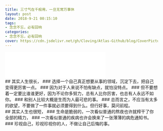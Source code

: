 ```yaml
---
title: 三寸气在千般用，一旦无常万事休
layout: post
date: 2018-9-21 00:15:10
tags: 
- 念念不忘，必有回响
categories: 
- 念念不忘，必有回响
cover: https://cdn.jsdelivr.net/gh/Cloving/Atlas-Github/blog/CoverPicture/bg_5.jpg
---
```


<iframe frameborder="no" border="0" marginwidth="0" marginheight="0" width=330 height=86 src="//music.163.com/outchain/player?type=2&id=574919767&auto=1&height=66"></iframe>

<br/>
## 其实人生很长，
### 选择一个自己真正想要从事的领域，沉淀下去，把自己变得更厉害一点。
### 因为对于人来说不怕有缺点，就怕没特点。
### 但不要想着一定要比谁谁更好，因为不论你多努力，总有人比你厉害，也总有人永远不如你。
### 和别人比较大概是生而为人最可悲的事。
### 总而言之，不应当有太多的欲望，不要做了一件事就必须要得到什么。但行好事，莫问前程。
<br/>
## 其实人生也很短，
### 生命是脆弱的，一次看似普通的熬夜也许就榨干了你全部的精力，
### 一次看似普通的疾病也许会换来了一张薄薄的病危通知书。
### 珍视自己，珍视珍视你的人，不做让自己后悔的事。
<br/>
<br/>